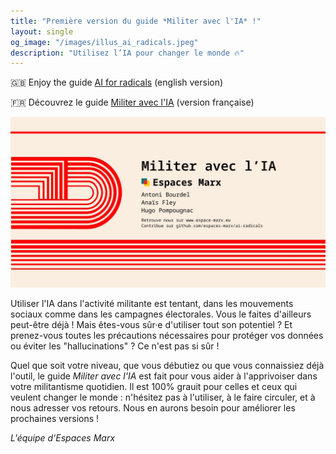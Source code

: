 ```yaml
---
title: "Première version du guide *Militer avec l'IA* !"
layout: single
og_image: "/images/illus_ai_radicals.jpeg"
description: "Utilisez l’IA pour changer le monde 🔥"
---
```


🇬🇧 Enjoy the guide [AI for radicals](https://github.com/espaces-marx/ai-radicals/releases/latest/download/guide_en.pdf) (english version)

🇫🇷 Découvrez le guide [Militer avec l'IA](https://github.com/espaces-marx/ai-radicals/releases/latest/download/guide_fr.pdf) (version française)

![AI for radicals](/images/illus_ai_radicals.jpeg)

Utiliser l'IA dans l'activité militante est tentant, dans les mouvements sociaux comme dans les campagnes électorales. Vous le faites d'ailleurs peut-être déjà ! Mais êtes-vous sûr·e d'utiliser tout son potentiel ? Et prenez-vous toutes les précautions nécessaires pour protéger vos données ou éviter les "hallucinations" ? Ce n'est pas si sûr !

Quel que soit votre niveau, que vous débutiez ou que vous connaissiez déjà l'outil, le guide *Militer avec l'IA* est fait pour vous aider à l'apprivoiser dans votre militantisme quotidien. Il est 100% grauit pour celles et ceux qui veulent changer le monde : n'hésitez pas à l'utiliser, à le faire circuler, et à nous adresser vos retours. Nous en aurons besoin pour améliorer les prochaines versions !

*L'équipe d'Espaces Marx*
